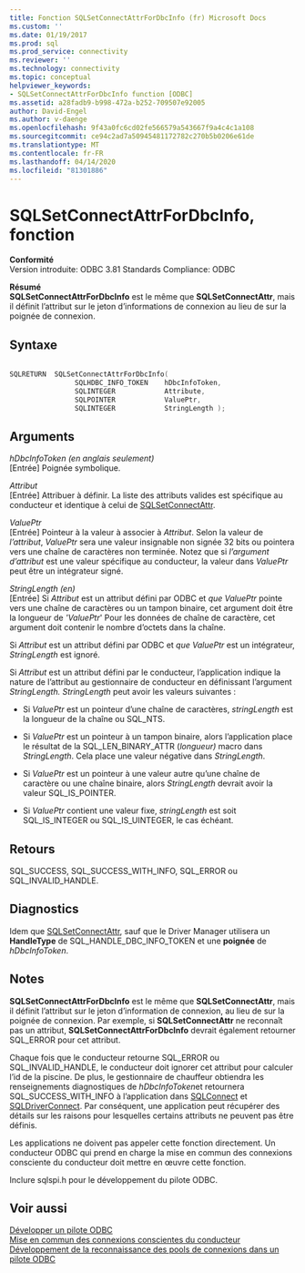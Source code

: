 ```yaml
---
title: Fonction SQLSetConnectAttrForDbcInfo (fr) Microsoft Docs
ms.custom: ''
ms.date: 01/19/2017
ms.prod: sql
ms.prod_service: connectivity
ms.reviewer: ''
ms.technology: connectivity
ms.topic: conceptual
helpviewer_keywords:
- SQLSetConnectAttrForDbcInfo function [ODBC]
ms.assetid: a28fadb9-b998-472a-b252-709507e92005
author: David-Engel
ms.author: v-daenge
ms.openlocfilehash: 9f43a0fc6cd02fe566579a543667f9a4c4c1a108
ms.sourcegitcommit: ce94c2ad7a50945481172782c270b5b0206e61de
ms.translationtype: MT
ms.contentlocale: fr-FR
ms.lasthandoff: 04/14/2020
ms.locfileid: "81301886"
---
```

# <a name="sqlsetconnectattrfordbcinfo-function"></a>SQLSetConnectAttrForDbcInfo, fonction
**Conformité**  
 Version introduite: ODBC 3.81 Standards Compliance: ODBC  
  
 **Résumé**  
 **SQLSetConnectAttrForDbcInfo** est le même que **SQLSetConnectAttr**, mais il définit l’attribut sur le jeton d’informations de connexion au lieu de sur la poignée de connexion.  
  
## <a name="syntax"></a>Syntaxe  
  
```cpp
  
SQLRETURN  SQLSetConnectAttrForDbcInfo(  
                SQLHDBC_INFO_TOKEN    hDbcInfoToken,  
                SQLINTEGER            Attribute,  
                SQLPOINTER            ValuePtr,  
                SQLINTEGER            StringLength );  
```  
  
## <a name="arguments"></a>Arguments  
 *hDbcInfoToken (en anglais seulement)*  
 [Entrée] Poignée symbolique.  
  
 *Attribut*  
 [Entrée] Attribuer à définir. La liste des attributs valides est spécifique au conducteur et identique à celui de [SQLSetConnectAttr](../../../odbc/reference/syntax/sqlsetconnectattr-function.md).  
  
 *ValuePtr*  
 [Entrée] Pointeur à la valeur à associer à *Attribut*. Selon la valeur de *l’attribut*, *ValuePtr* sera une valeur insignable non signée 32 bits ou pointera vers une chaîne de caractères non terminée. Notez que si *l’argument d’attribut* est une valeur spécifique au conducteur, la valeur dans *ValuePtr* peut être un intégrateur signé.  
  
 *StringLength (en)*  
 [Entrée] Si *Attribut* est un attribut défini par ODBC et *que ValuePtr* pointe vers une chaîne de caractères ou un tampon binaire, cet argument doit être la longueur de *'ValuePtr*' Pour les données de chaîne de caractère, cet argument doit contenir le nombre d’octets dans la chaîne.  
  
 Si *Attribut* est un attribut défini par ODBC et *que ValuePtr* est un intégrateur, *StringLength* est ignoré.  
  
 Si *Attribut* est un attribut défini par le conducteur, l’application indique la nature de l’attribut au gestionnaire de conducteur en définissant l’argument *StringLength.* *StringLength* peut avoir les valeurs suivantes :  
  
-   Si *ValuePtr* est un pointeur d’une chaîne de caractères, *stringLength* est la longueur de la chaîne ou SQL_NTS.  
  
-   Si *ValuePtr* est un pointeur à un tampon binaire, alors l’application place le résultat de la SQL_LEN_BINARY_ATTR (*longueur)* macro dans *StringLength*. Cela place une valeur négative dans *StringLength*.  
  
-   Si *ValuePtr* est un pointeur à une valeur autre qu’une chaîne de caractère ou une chaîne binaire, alors *StringLength* devrait avoir la valeur SQL_IS_POINTER.  
  
-   Si *ValuePtr* contient une valeur fixe, *stringLength* est soit SQL_IS_INTEGER ou SQL_IS_UINTEGER, le cas échéant.  
  
## <a name="returns"></a>Retours  
 SQL_SUCCESS, SQL_SUCCESS_WITH_INFO, SQL_ERROR ou SQL_INVALID_HANDLE.  
  
## <a name="diagnostics"></a>Diagnostics  
 Idem que [SQLSetConnectAttr](../../../odbc/reference/syntax/sqlsetconnectattr-function.md), sauf que le Driver Manager utilisera un **HandleType** de SQL_HANDLE_DBC_INFO_TOKEN et une **poignée** de *hDbcInfoToken*.  
  
## <a name="remarks"></a>Notes  
 **SQLSetConnectAttrForDbcInfo** est le même que **SQLSetConnectAttr**, mais il définit l’attribut sur le jeton d’information de connexion, au lieu de sur la poignée de connexion. Par exemple, si **SQLSetConnectAttr** ne reconnaît pas un attribut, **SQLSetConnectAttrForDbcInfo** devrait également retourner SQL_ERROR pour cet attribut.  
  
 Chaque fois que le conducteur retourne SQL_ERROR ou SQL_INVALID_HANDLE, le conducteur doit ignorer cet attribut pour calculer l’id de la piscine. De plus, le gestionnaire de chauffeur obtiendra les renseignements diagnostiques de *hDbcInfoToken*et retournera SQL_SUCCESS_WITH_INFO à l’application dans [SQLConnect](../../../odbc/reference/syntax/sqlconnect-function.md) et [SQLDriverConnect](../../../odbc/reference/syntax/sqldriverconnect-function.md). Par conséquent, une application peut récupérer des détails sur les raisons pour lesquelles certains attributs ne peuvent pas être définis.  
  
 Les applications ne doivent pas appeler cette fonction directement. Un conducteur ODBC qui prend en charge la mise en commun des connexions consciente du conducteur doit mettre en œuvre cette fonction.  
  
 Inclure sqlspi.h pour le développement du pilote ODBC.  
  
## <a name="see-also"></a>Voir aussi  
 [Développer un pilote ODBC](../../../odbc/reference/develop-driver/developing-an-odbc-driver.md)   
 [Mise en commun des connexions conscientes du conducteur](../../../odbc/reference/develop-app/driver-aware-connection-pooling.md)   
 [Développement de la reconnaissance des pools de connexions dans un pilote ODBC](../../../odbc/reference/develop-driver/developing-connection-pool-awareness-in-an-odbc-driver.md)
